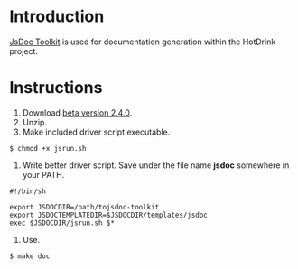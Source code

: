 # Introduction #

[JsDoc Toolkit](http://code.google.com/p/jsdoc-toolkit/) is used for documentation generation within the HotDrink project.


# Instructions #

  1. Download [beta version 2.4.0](http://code.google.com/p/jsdoc-toolkit/downloads/detail?name=jsdoc_toolkit-2.4.0.zip).
  1. Unzip.
  1. Make included driver script executable.
```
$ chmod +x jsrun.sh
```
  1. Write better driver script. Save under the file name **jsdoc** somewhere in your PATH.
```
#!/bin/sh

export JSDOCDIR=/path/tojsdoc-toolkit
export JSDOCTEMPLATEDIR=$JSDOCDIR/templates/jsdoc
exec $JSDOCDIR/jsrun.sh $*
```
  1. Use.
```
$ make doc
```